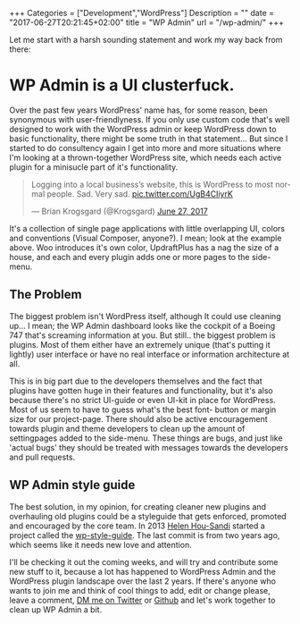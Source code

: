 +++
Categories = ["Development","WordPress"]
Description = ""
date = "2017-06-27T20:21:45+02:00"
title = "WP Admin"
url = "/wp-admin/"
+++

Let me start with a harsh sounding statement and work my way back from there:

# WP Admin is a UI clusterfuck.

Over the past few years WordPress' name has, for some reason, been synonymous with user-friendlyness. If you only use custom code that's well designed to work with the WordPress admin or keep WordPress down to basic functionality, there might be some truth in that statement... But since I started to do consultency again I get into more and more situations where I'm looking at a thrown-together WordPress site, which needs each active plugin for a minisucle part of it's functionality. 

<blockquote class="twitter-tweet" data-lang="en"><p lang="en" dir="ltr">Logging into a local business’s website, this is WordPress to most normal people. Sad. Very sad. <a href="https://t.co/UgB4CIiyrK">pic.twitter.com/UgB4CIiyrK</a></p>&mdash; Brian Krogsgard (@Krogsgard) <a href="https://twitter.com/Krogsgard/status/879712712531619840">June 27, 2017</a></blockquote>
<script async src="//platform.twitter.com/widgets.js" charset="utf-8"></script>

It's a collection of single page applications with little overlapping UI, colors and conventions (Visual Composer, anyone?). I mean; look at the example above. Woo introduces it's own color, UpdraftPlus has a nag the size of a house, and each and every plugin adds one or more pages to the side-menu. 
<br/>

## The Problem

The biggest problem isn't WordPress itself, although It could use cleaning up... I mean; the WP Admin dashboard looks like the cockpit of a Boeing 747 that's screaming information at you. But still.. the biggest problem is plugins. Most of them either have an extremely unique (that's putting it lightly) user interface or have no real interface or information architecture at all.

This is in big part due to the developers themselves and the fact that plugins have gotten huge in their features and functionality, but it's also because there's no strict UI-guide or even UI-kit in place for WordPress. Most of us seem to have to guess what's the best font- button or margin size for our project-page. There should also be active encouragement towards plugin and theme developers to clean up the amount of settingpages added to the side-menu. These things are bugs, and just like 'actual bugs' they should be treated with messages towards the developers and pull requests.
<br/>

## WP Admin style guide

The best solution, in my opinion, for creating cleaner new plugins and overhauling old plugins could be a styleguide that gets enforced, promoted and encouraged by the core team. In 2013 [Helen Hou-Sandi](https://github.com/helen) started a project called the [wp-style-guide](https://github.com/helen/wp-style-guide). The last commit is from two years ago, which seems like it needs new love and attention. 

I'll be checking it out the coming weeks, and will try and contribute some new stuff to it, because a lot has happened to WordPress Admin and the WordPress plugin landscape over the last 2 years. If there's anyone who wants to join me and think of cool things to add, edit or change please, leave a comment, [DM me on Twitter](https://twitter.com/LucP) or [Github](https://github.com/lucprincen) and let's work together to clean up WP Admin a bit.
